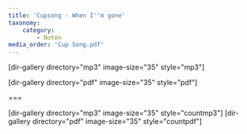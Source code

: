 ```yaml
---
title: 'Cupsong - When I''m gone'
taxonomy:
    category:
        - Noten
media_order: 'Cup Song.pdf'
---
```


[dir-gallery directory="mp3" image-size="35" style="mp3"]

[dir-gallery directory="pdf" image-size="35" style="pdf"]

===

[dir-gallery directory="mp3" image-size="35" style="countmp3"]
[dir-gallery directory="pdf" image-size="35" style="countpdf"]